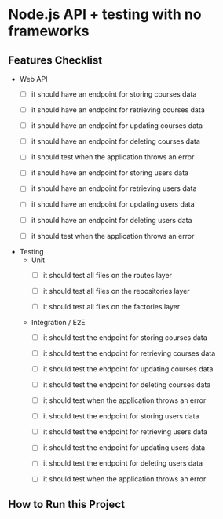 # Node.js API + testing with no frameworks

## Features Checklist 

- Web API
    - [ ] it should have an endpoint for storing courses data
    - [ ] it should have an endpoint for retrieving courses data
    - [ ] it should have an endpoint for updating courses data
    - [ ] it should have an endpoint for deleting courses data
    - [ ] it should test when the application throws an error

    - [ ] it should have an endpoint for storing users data
    - [ ] it should have an endpoint for retrieving users data
    - [ ] it should have an endpoint for updating users data
    - [ ] it should have an endpoint for deleting users data
    - [ ] it should test when the application throws an error

- Testing
    - Unit
        - [ ] it should test all files on the routes layer
        - [ ] it should test all files on the repositories layer
        - [ ] it should test all files on the factories layer
      

    - Integration / E2E
        - [ ] it should test the endpoint for storing courses data
        - [ ] it should test the endpoint for retrieving courses data
        - [ ] it should test the endpoint for updating courses data
        - [ ] it should test the endpoint for deleting courses data
        - [ ] it should test when the application throws an error

        - [ ] it should test the endpoint for storing users data
        - [ ] it should test the endpoint for retrieving users data
        - [ ] it should test the endpoint for updating users data
        - [ ] it should test the endpoint for deleting users data
        - [ ] it should test when the application throws an error

## How to Run this Project